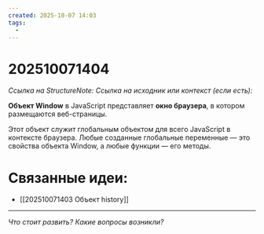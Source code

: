 ```yaml
---
created: 2025-10-07 14:03
tags:
  -
---
```

# 202510071404
*Ссылка на StructureNote:*
*Ссылка на исходник или контекст (если есть):* 

**Объект Window** в JavaScript представляет **окно браузера**, в котором размещаются веб-страницы.  

Этот объект служит глобальным объектом для всего JavaScript в контексте браузера. Любые созданные глобальные переменные — это свойства объекта Window, а любые функции — его методы.  

# Связанные идеи:
* [[202510071403 Объект history]]
---

*Что стоит развить? Какие вопросы возникли?*